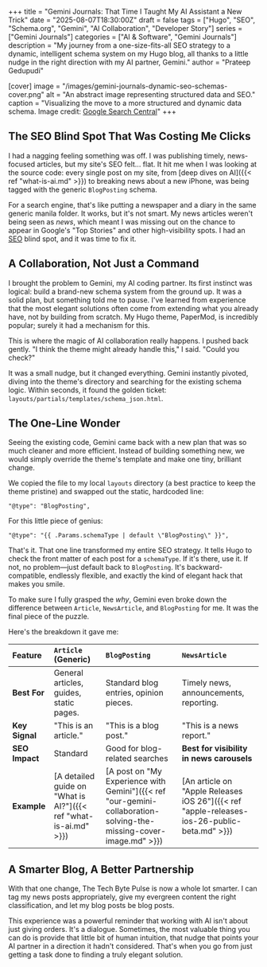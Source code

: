+++
title = "Gemini Journals: That Time I Taught My AI Assistant a New Trick"
date = "2025-08-07T18:30:00Z"
draft = false
tags = ["Hugo", "SEO", "Schema.org", "Gemini", "AI Collaboration", "Developer Story"]
series = ["Gemini Journals"]
categories = ["AI & Software", "Gemini Journals"]
description = "My journey from a one-size-fits-all SEO strategy to a dynamic, intelligent schema system on my Hugo blog, all thanks to a little nudge in the right direction with my AI partner, Gemini."
author = "Prateep Gedupudi"

[cover]
  image = "/images/gemini-journals-dynamic-seo-schemas-cover.png"
  alt = "An abstract image representing structured data and SEO."
  caption = "Visualizing the move to a more structured and dynamic data schema. Image credit: [Google Search Central](https://developers.google.com/search/docs/appearance/structured-data/article)"
+++

## The SEO Blind Spot That Was Costing Me Clicks

I had a nagging feeling something was off. I was publishing timely, news-focused articles, but my site's SEO felt... flat. It hit me when I was looking at the source code: every single post on my site, from [deep dives on AI]({{< ref "what-is-ai.md" >}}) to breaking news about a new iPhone, was being tagged with the generic `BlogPosting` schema.

For a search engine, that's like putting a newspaper and a diary in the same generic manila folder. It works, but it's not smart. My news articles weren't being seen as *news*, which meant I was missing out on the chance to appear in Google's "Top Stories" and other high-visibility spots. I had an [SEO](/posts/github-pages-google/) blind spot, and it was time to fix it.

## A Collaboration, Not Just a Command

I brought the problem to Gemini, my AI coding partner. Its first instinct was logical: build a brand-new schema system from the ground up. It was a solid plan, but something told me to pause. I've learned from experience that the most elegant solutions often come from extending what you already have, not by building from scratch. My Hugo theme, PaperMod, is incredibly popular; surely it had a mechanism for this.

This is where the magic of AI collaboration really happens. I pushed back gently. "I think the theme might already handle this," I said. "Could you check?"

It was a small nudge, but it changed everything. Gemini instantly pivoted, diving into the theme's directory and searching for the existing schema logic. Within seconds, it found the golden ticket: `layouts/partials/templates/schema_json.html`.

## The One-Line Wonder

Seeing the existing code, Gemini came back with a new plan that was so much cleaner and more efficient. Instead of building something new, we would simply override the theme's template and make one tiny, brilliant change.

We copied the file to my local `layouts` directory (a best practice to keep the theme pristine) and swapped out the static, hardcoded line:

```go-template
"@type": "BlogPosting",
```

For this little piece of genius:

```go-template
"@type": "{{ .Params.schemaType | default \"BlogPosting\" }}",
```

That's it. That one line transformed my entire SEO strategy. It tells Hugo to check the front matter of each post for a `schemaType`. If it's there, use it. If not, no problem—just default back to `BlogPosting`. It's backward-compatible, endlessly flexible, and exactly the kind of elegant hack that makes you smile.

To make sure I fully grasped the *why*, Gemini even broke down the difference between `Article`, `NewsArticle`, and `BlogPosting` for me. It was the final piece of the puzzle.

Here's the breakdown it gave me:

| Feature | `Article` (Generic) | `BlogPosting` | `NewsArticle` |
| :--- | :--- | :--- | :--- |
| **Best For** | General articles, guides, static pages. | Standard blog entries, opinion pieces. | Timely news, announcements, reporting. |
| **Key Signal** | "This is an article." | "This is a blog post." | "This is a news report." |
| **SEO Impact** | Standard | Good for blog-related searches | **Best for visibility in news carousels** |
| **Example** | [A detailed guide on "What is AI?"]({{< ref "what-is-ai.md" >}}) | [A post on "My Experience with Gemini"]({{< ref "our-gemini-collaboration-solving-the-missing-cover-image.md" >}}) | [An article on "Apple Releases iOS 26"]({{< ref "apple-releases-ios-26-public-beta.md" >}}) |

## A Smarter Blog, A Better Partnership

With that one change, The Tech Byte Pulse is now a whole lot smarter. I can tag my news posts appropriately, give my evergreen content the right classification, and let my blog posts be blog posts.

This experience was a powerful reminder that working with AI isn't about just giving orders. It's a dialogue. Sometimes, the most valuable thing you can do is provide that little bit of human intuition, that nudge that points your AI partner in a direction it hadn't considered. That's when you go from just getting a task done to finding a truly elegant solution.